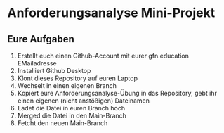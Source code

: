 # Anforderungsanalyse Mini-Projekt

## Eure Aufgaben
1. Erstellt euch einen Github-Account mit eurer gfn.education EMailadresse
2. Installiert Github Desktop 
3. Klont dieses Repository auf euren Laptop
4. Wechselt in einen eigenen Branch
5. Kopiert eure Anforderungsanalyse-Übung in das Repository, gebt ihr einen eigenen (nicht anstößigen) Dateinamen
6. Ladet die Datei in euren Branch hoch
7. Merged die Datei in den Main-Branch
8. Fetcht den neuen Main-Branch
